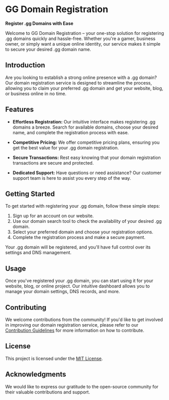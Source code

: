 # GG Domain Registration

**Register .gg Domains with Ease**

Welcome to GG Domain Registration – your one-stop solution for registering .gg domains quickly and hassle-free. Whether you're a gamer, business owner, or simply want a unique online identity, our service makes it simple to secure your desired .gg domain name.

## Introduction

Are you looking to establish a strong online presence with a .gg domain? Our domain registration service is designed to streamline the process, allowing you to claim your preferred .gg domain and get your website, blog, or business online in no time.

## Features

- **Effortless Registration:** Our intuitive interface makes registering .gg domains a breeze. Search for available domains, choose your desired name, and complete the registration process with ease.

- **Competitive Pricing:** We offer competitive pricing plans, ensuring you get the best value for your .gg domain registration.

- **Secure Transactions:** Rest easy knowing that your domain registration transactions are secure and protected.

- **Dedicated Support:** Have questions or need assistance? Our customer support team is here to assist you every step of the way.

## Getting Started

To get started with registering your .gg domain, follow these simple steps:

1. Sign up for an account on our website.
2. Use our domain search tool to check the availability of your desired .gg domain.
3. Select your preferred domain and choose your registration options.
4. Complete the registration process and make a secure payment.

Your .gg domain will be registered, and you'll have full control over its settings and DNS management.

## Usage

Once you've registered your .gg domain, you can start using it for your website, blog, or online project. Our intuitive dashboard allows you to manage your domain settings, DNS records, and more.

## Contributing

We welcome contributions from the community! If you'd like to get involved in improving our domain registration service, please refer to our [Contribution Guidelines](CONTRIBUTING.md) for more information on how to contribute.

## License

This project is licensed under the [MIT License](LICENSE).

## Acknowledgments

We would like to express our gratitude to the open-source community for their valuable contributions and support.

